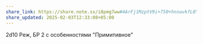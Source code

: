 ```yaml
---
share_link: https://share.note.sx/i8pmg7ww#4ArFj1MzptV9i+750+hnswvkfL0YWRGMn4XK6vDrHj8
share_updated: 2025-02-03T12:33:08+05:00
---
```

2d10 Реж, БР 2 с особенностями "Примитивное"